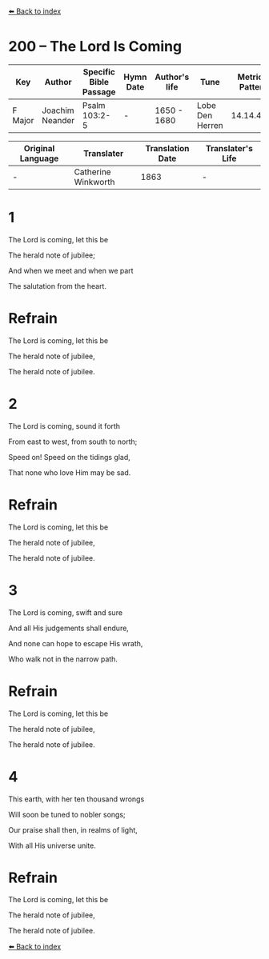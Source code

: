 [⬅️ Back to index](../README.md)

# 200 – The Lord Is Coming

Key | Author   | Specific Bible Passage     |Hymn Date |Author's life |Tune |Metrical Pattern   |Composer/Source                                                                                        
-- | --------- | ---------------------------|----------|--------------|-----|-------------------|-------------   
F Major  | Joachim Neander      | Psalm 103:2-5 | -  | 1650 - 1680 | Lobe Den Herren | 14.14.4.7.8 | Chorale Book for England, 1863 

Original Language | Translater | Translation Date   | Translater's Life     
----------------- | --------- | --------------------|-------------   
\-  | Catherine Winkworth      | 1863 | -  | 1827 - 1878 



# 1

The Lord is coming, let this be

The herald note of jubilee;

And when we meet and when we part

The salutation from the heart.



# Refrain

The Lord is coming, let this be

The herald note of jubilee,

The herald note of jubilee.



# 2

The Lord is coming, sound it forth

From east to west, from south to north;

Speed on! Speed on the tidings glad,

That none who love Him may be sad.



# Refrain

The Lord is coming, let this be

The herald note of jubilee,

The herald note of jubilee.



# 3

The Lord is coming, swift and sure

And all His judgements shall endure,

And none can hope to escape His wrath,

Who walk not in the narrow path.



# Refrain

The Lord is coming, let this be

The herald note of jubilee,

The herald note of jubilee.



# 4

This earth, with her ten thousand wrongs

Will soon be tuned to nobler songs;

Our praise shall then, in realms of light,

With all His universe unite.



# Refrain

The Lord is coming, let this be

The herald note of jubilee,

The herald note of jubilee.

[⬅️ Back to index](../README.md)
